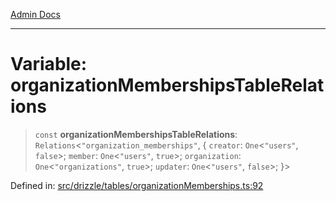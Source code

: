 [Admin Docs](/)

***

# Variable: organizationMembershipsTableRelations

> `const` **organizationMembershipsTableRelations**: `Relations`\<`"organization_memberships"`, \{ `creator`: `One`\<`"users"`, `false`\>; `member`: `One`\<`"users"`, `true`\>; `organization`: `One`\<`"organizations"`, `true`\>; `updater`: `One`\<`"users"`, `false`\>; \}\>

Defined in: [src/drizzle/tables/organizationMemberships.ts:92](https://github.com/syedali237/talawa-api/blob/aa4e819f67def774740606c7a534dc013cdfe393/src/drizzle/tables/organizationMemberships.ts#L92)
